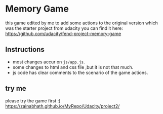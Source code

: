 # Memory Game 
this game edited by me to add some actions to the original version which was the starter project from udacity you can find it here: https://github.com/udacity/fend-project-memory-game 


## Instructions

* most changes accur on `js/app.js`.
* some changes to html and css file ,but it is not that much.
* js code has clear comments to the scenario of the game actions.


## try me

please try the game first :) https://zainabhath.github.io/MyRepo/Udacity/project2/
